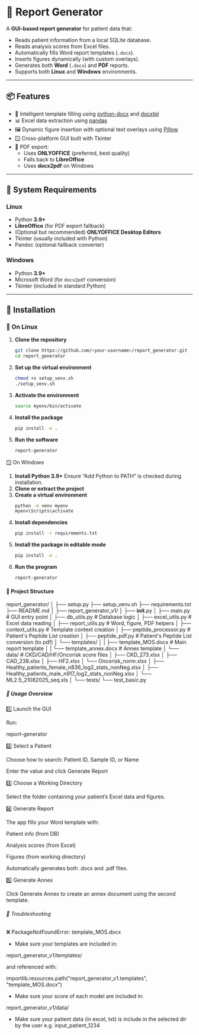 # 🧬 Report Generator

A **GUI-based report generator** for patient data that:
- Reads patient information from a local SQLite database.
- Reads analysis scores from Excel files.
- Automatically fills Word report templates (`.docx`).
- Inserts figures dynamically (with custom overlays).
- Generates both **Word** (`.docx`) and **PDF** reports.
- Supports both **Linux** and **Windows** environments.

---

## 📦 Features

- 🧠 Intelligent template filling using [python-docx](https://python-docx.readthedocs.io/) and [docxtpl](https://docxtpl.readthedocs.io/)
- 📊 Excel data extraction using [pandas](https://pandas.pydata.org/)
- 🖼️ Dynamic figure insertion with optional text overlays using [Pillow](https://pillow.readthedocs.io/)
- 🪟 Cross-platform GUI built with Tkinter
- 🧾 PDF export:
  - Uses **ONLYOFFICE** (preferred, best quality)
  - Falls back to **LibreOffice**
  - Uses **docx2pdf** on Windows

---

## 🧰 System Requirements

### Linux
- Python **3.9+**
- **LibreOffice** (for PDF export fallback)
- (Optional but recommended) **ONLYOFFICE Desktop Editors**
- Tkinter (usually included with Python)
- Pandoc (optional fallback converter)

### Windows
- Python **3.9+**
- Microsoft Word (for `docx2pdf` conversion)
- Tkinter (included in standard Python)

---

## 🚀 Installation

### 🐧 On Linux

1. **Clone the repository**
   ```bash
   git clone https://github.com/<your-username>/report_generator.git
   cd report_generator
2. **Set up the virtual environment**
    ```bash
    chmod +x setup_venv.sh
    ./setup_venv.sh
3. **Activate the environment**
    ```bash
    source myenv/bin/activate
4. **Install the package**
    ```bash
    pip install -e .
5. **Run the software**
    ```bash
    report-generator

🪟 On Windows
1. **Install Python 3.9+**
Ensure “Add Python to PATH” is checked during installation.
2. **Clone or extract the project**
3. **Create a virtual environment**
    ```bat
    python -m venv myenv
    myenv\Scripts\activate
4. **Install dependencies**
    ```bat  
    pip install -r requirements.txt
5. **Install the package in editable mode**
    ```bat
    pip install -e .
6. **Run the program**
    ```bat
    report-generator

#### 📂 Project Structure
report_generator/
│
├── setup.py
├── setup_venv.sh
├── requirements.txt
├── README.md
│
├── report_generator_v1/
│   ├── __init__.py
│   ├── main.py                 # GUI entry point
│   ├── db_utils.py             # Database logic
│   ├── excel_utils.py          # Excel data reading
│   ├── report_utils.py         # Word, figure, PDF helpers
│   ├── context_utils.py        # Template context creation
│   ├── peptide_processor.py    # Patient's Peptide List creation
│   ├── peptide_pdf.py          # Patient's Peptide List conversion (to pdf)
│   └── templates/
│   |   ├── template_MOS.docx   # Main report template
│   |   └── template_annex.docx # Annex template
│   └── data/                   # CKD/CAD/HF/Oncorisk score files
│       ├── CKD_273.xlsx
│       ├── CAD_238.xlsx
│       ├── HF2.xlsx
│       └── Oncorisk_norm.xlsx
│       ├── Healthy_patients_female_n836_log2_stats_nonNeg.xlsx
│       ├── Healthy_patients_male_n917_log2_stats_nonNeg.xlsx
│       └── ML2.5_21082025_seq.xls
│
└── tests/
    └── test_basic.py

##### 🧠 Usage Overview
1️⃣ Launch the GUI

Run:

report-generator

2️⃣ Select a Patient

Choose how to search: Patient ID, Sample ID, or Name

Enter the value and click Generate Report

3️⃣ Choose a Working Directory

Select the folder containing your patient’s Excel data and figures.

4️⃣ Generate Report

The app fills your Word template with:

Patient info (from DB)

Analysis scores (from Excel)

Figures (from working directory)

Automatically generates both .docx and .pdf files.

5️⃣ Generate Annex

Click Generate Annex to create an annex document using the second template.

###### 🧪 Troubleshooting
❌ PackageNotFoundError: template_MOS.docx

- Make sure your templates are included in:

report_generator_v1/templates/

and referenced with:

importlib.resources.path("report_generator_v1.templates", "template_MOS.docx")

- Make sure your score of each model are included in:

report_generator_v1/data/

- Make sure your patient data (in excel, txt) is include in the selected dir by the user e.g. input_patient_1234